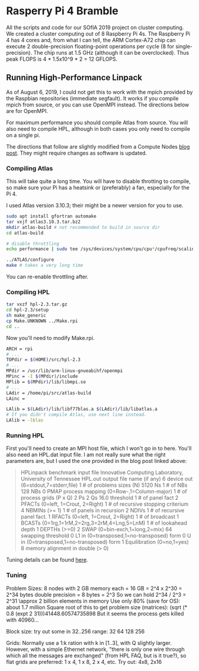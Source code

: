 # Rasperry Pi 4 Bramble

All the scripts and code for our SOfIA 2019 project on cluster
computing. We created a cluster computing out of 8 Raspberry Pi
4s. The Raspberry Pi 4 has 4 cores and, from what I can tell, the ARM
Cortex-A72 chip can execute 2 double-precision floating-point
operations per cycle (8 for single-precision). The chip runs at 1.5
GHz (although it can be overclocked). Thus peak FLOPS is 4 *
1.5x10^9 * 2 = 12 GFLOPS.

## Running High-Performance Linpack

As of August 6, 2019, I could not get this to work with the mpich
provided by the Raspbian repositories (immediate segfault). It works
if you compile mpich from source, or you can use OpenMPI instead. The
directions below are for OpenMPI.

For maximum performance you should compile Atlas from source. You will
also need to compile HPL, although in both cases you only need to
compile on a single pi.

The directions that follow are slightly modified from a Compute Nodes [blog post](https://computenodes.net/2018/06/28/building-hpl-an-atlas-for-the-raspberry-pi/). They might require changes as software is updated.

### Compiling Atlas

This will take quite a long time. You will have to disable throtting
to compile, so make sure your Pi has a heatsink or (preferably) a fan,
especially for the Pi 4.

I used Atlas version 3.10.3; their might be a newer version for you to use.

```sh
sudo apt install gfortran automake
tar vxjf atlas3.10.3.tar.bz2
mkdir atlas-build # not recommended to build in source dir
cd atlas-build

# disable throttling
echo performance | sudo tee /sys/devices/system/cpu/cpu*/cpufreq/scaling_governor

../ATLAS/configure
make # takes a very long time

```

You can re-enable throttling after.

### Compiling HPL

```sh
tar vxzf hpl-2.3.tar.gz
cd hpl-2.3/setup
sh make_generic
cp Make.UNKNOWN ../Make.rpi
cd ..
```

Now you'll need to modify Make.rpi.

```sh
ARCH = rpi
# ...
TOPdir = $(HOME)/src/hpl-2.3
# ...
MPdir = /usr/lib/arm-linux-gnueabihf/openmpi
MPinc = -I $(MPdir)/include
MPlib = $(MPdir)/lib/libmpi.so
# ...
LAdir = /home/pi/src/atlas-build
LAinc =

LAlib = $(LAdir)/lib/libf77blas.a $(LAdir)/lib/libatlas.a
# If you didn't compile Atlas, use next line instead.
LAlib = -lblas
```

### Running HPL

First you'll need to create an MPI host file, which I won't go in to
here. You'll also need an HPL.dat input file. I am not really sure
what the right parameters are, but I used the one provided in the blog
post linked above:

> HPLinpack benchmark input file
> Innovative Computing Laboratory, University of Tennessee
> HPL.out      output file name (if any)
> 6            device out (6=stdout,7=stderr,file)
> 1            # of problems sizes (N)
> 5120         Ns
> 1            # of NBs
> 128          NBs
> 0            PMAP process mapping (0=Row-,1=Column-major)
> 1            # of process grids (P x Q)
> 2            Ps
> 2            Qs
> 16.0         threshold
> 1            # of panel fact
> 2            PFACTs (0=left, 1=Crout, 2=Right)
> 1            # of recursive stopping criterium
> 4            NBMINs (>= 1)
> 1            # of panels in recursion
> 2            NDIVs
> 1            # of recursive panel fact.
> 1            RFACTs (0=left, 1=Crout, 2=Right)
> 1            # of broadcast
> 1            BCASTs (0=1rg,1=1rM,2=2rg,3=2rM,4=Lng,5=LnM)
> 1            # of lookahead depth
> 1            DEPTHs (>=0)
> 2            SWAP (0=bin-exch,1=long,2=mix)
> 64           swapping threshold
> 0            L1 in (0=transposed,1=no-transposed) form
> 0            U  in (0=transposed,1=no-transposed) form
> 1            Equilibration (0=no,1=yes)
> 8            memory alignment in double (> 0)

Tuning details can be found [here](http://www.netlib.org/benchmark/hpl/tuning.html).

### Tuning

Problem Sizes: 8 nodes with 2 GB memory each = 16 GB = 2^4 x 2^30 = 2^34 bytes
double precision = 8 bytes = 2^3
So we can hold 2^34 / 2^3 = 2^31 \approx 2 billion elements in memory
Use only 80% (save for OS): about 1.7 million
Square root of this to get problem size (matrices): (sqrt (* 0.8 (expt 2 31)))41448.60574735898
But it seems the process gets killed with 40960...

Block size: try out some in 32..256 range: 32 64 128 256

Grids: Normally use a 1:k ration with k in [1..3], with Q slightly larger. However, with a simple Ethernet network, "there is only one wire through which all the messages are exchanged" (from HPL FAQ, but is it true?), so flat grids are preferred: 1 x 4, 1 x 8, 2 x 4, etc.
Try out: 4x8, 2x16
